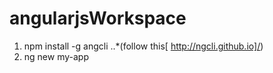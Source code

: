 # angularjsWorkspace
1. npm install -g angcli
..*(follow this[ http://ngcli.github.io]/)
2. ng new my-app
